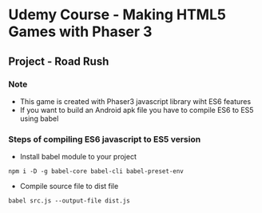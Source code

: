 # Udemy Course - Making HTML5 Games with Phaser 3
## Project - Road Rush
### Note 
* This game is created with Phaser3 javascript library wiht ES6 features
* If you want to build an Android apk file you have to compile ES6 to ES5 using babel
### Steps of compiling ES6 javascript to ES5 version
* Install babel module to your project 
```
npm i -D -g babel-core babel-cli babel-preset-env
```
* Compile source file to dist file
```
babel src.js --output-file dist.js
```
 


